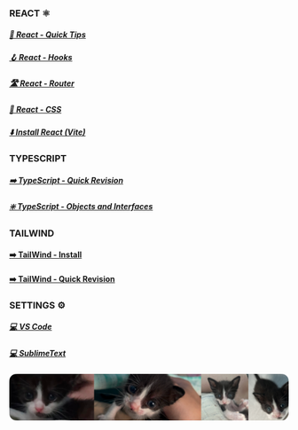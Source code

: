 ### REACT ⚛️
##### [🚀 React - Quick Tips](./reference/frameworks/react/QuickTips.md)
##### [🪝 React - Hooks](./reference/frameworks/react/ReactHooks.md)
##### [🛣️ React - Router](./reference/frameworks/react/ReactRouter.md)
##### [💠 React - CSS](./reference/frameworks/react/ReactCSS.md)
##### [⬇️ Install React (Vite)](./reference/frameworks/react/Vite-React-Install-Guide.md)

### TYPESCRIPT
##### [➡️ TypeScript - Quick Revision](./reference/languages/typescript/QuickRevision.md)
##### [❇️ TypeScript - Objects and Interfaces](./reference/languages/typescript/ObjectsAndInterfaces.md)

### TAILWIND
#### [➡️ TailWind - Install](./reference/library/tailwind/install.md)
#### [➡️ TailWind - Quick Revision](./reference/library/tailwind/QuickRevision.md)


### SETTINGS ⚙
##### [💻 VS Code](./dotfiles/vscode.md)
##### [💻 SublimeText](./dotfiles/sublime.md)

![](./imgs/mdbanner.png)